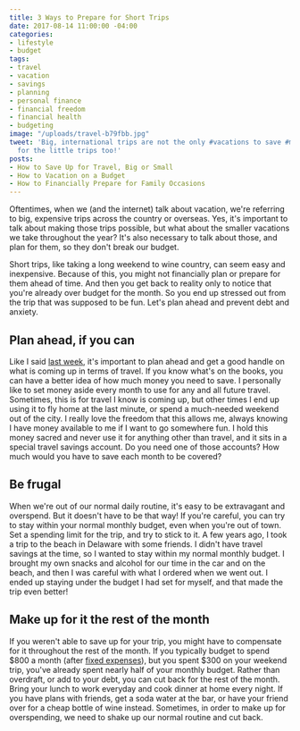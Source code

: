 ```yaml
---
title: 3 Ways to Prepare for Short Trips
date: 2017-08-14 11:00:00 -04:00
categories:
- lifestyle
- budget
tags:
- travel
- vacation
- savings
- planning
- personal finance
- financial freedom
- financial health
- budgeting
image: "/uploads/travel-b79fbb.jpg"
tweet: 'Big, international trips are not the only #vacations to save #money for. Plan
  for the little trips too!'
posts:
- How to Save Up for Travel, Big or Small
- How to Vacation on a Budget
- How to Financially Prepare for Family Occasions
---
```


Oftentimes, when we (and the internet) talk about vacation, we're referring to big, expensive trips across the country or overseas. Yes, it's important to talk about making those trips possible, but what about the smaller vacations we take throughout the year? It's also necessary to talk about those, and plan for them, so they don't break our budget.

Short trips, like taking a long weekend to wine country, can seem easy and inexpensive. Because of this, you might not financially plan or prepare for them ahead of time. And then you get back to reality only to notice that you're already over budget for the month. So you end up stressed out from the trip that was supposed to be fun. Let's plan ahead and prevent debt and anxiety.

## Plan ahead, if you can

Like I said [last week](https://www.maggiegermano.com/blog/how-to-save-up-for-travel-big-or-small/), it's important to plan ahead and get a good handle on what is coming up in terms of travel. If you know what's on the books, you can have a better idea of how much money you need to save. I personally like to set money aside every month to use for any and all future travel. Sometimes, this is for travel I know is coming up, but other times I end up using it to fly home at the last minute, or spend a much-needed weekend out of the city. I really love the freedom that this allows me, always knowing I have money available to me if I want to go somewhere fun. I hold this money sacred and never use it for anything other than travel, and it sits in a special travel savings account. Do you need one of those accounts? How much would you have to save each month to be covered?

## Be frugal

When we're out of our normal daily routine, it's easy to be extravagant and overspend. But it doesn't have to be that way! If you're careful, you can try to stay within your normal monthly budget, even when you're out of town. Set a spending limit for the trip, and try to stick to it. A few years ago, I took a trip to the beach in Delaware with some friends. I didn't have travel savings at the time, so I wanted to stay within my normal monthly budget. I brought my own snacks and alcohol for our time in the car and on the beach, and then I was careful with what I ordered when we went out. I ended up staying under the budget I had set for myself, and that made the trip even better!

## Make up for it the rest of the month

If you weren't able to save up for your trip, you might have to compensate for it throughout the rest of the month. If you typically budget to spend $800 a month (after [fixed expenses](https://www.maggiegermano.com/blog/how-to-create-a-budget-that-works-for-you/)), but you spent $300 on your weekend trip, you've already spent nearly half of your monthly budget. Rather than overdraft, or add to your debt, you can cut back for the rest of the month. Bring your lunch to work everyday and cook dinner at home every night. If you have plans with friends, get a soda water at the bar, or have your friend over for a cheap bottle of wine instead. Sometimes, in order to make up for overspending, we need to shake up our normal routine and cut back.